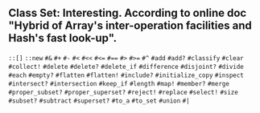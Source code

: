 ## Class Set: Interesting. According to online doc "Hybrid of Array's inter-operation facilities and Hash's fast look-up".

`::[]`
`::new`
`#&`
`#+`
`#-`
`#<`
`#<<`
`#<=`
`#==`
`#>`
`#>=`
`#^`
`#add`
`#add?`
`#classify`
`#clear`
`#collect!`
`#delete`
`#delete?`
`#delete_if`
`#difference`
`#disjoint?`
`#divide`
`#each`
`#empty?`
`#flatten`
`#flatten!`
`#include?`
`#initialize_copy`
`#inspect`
`#intersect?`
`#intersection`
`#keep_if`
`#length`
`#map!`
`#member?`
`#merge`
`#proper_subset?`
`#proper_superset?`
`#reject!`
`#replace`
`#select!`
`#size`
`#subset?`
`#subtract`
`#superset?`
`#to_a`
`#to_set`
`#union`
`#|`